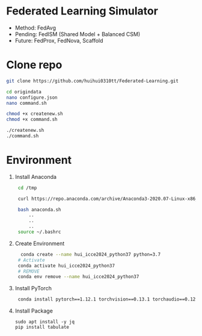 # Federated Learning Simulator
+ Method: FedAvg
+ Pending: FedISM (Shared Model + Balanced CSM)
+ Future: FedProx, FedNova, Scaffold

# Clone repo
```bash
git clone https://github.com/huihui0310tt/Federated-Learning.git
```
``` bash
cd origindata
nano configure.json
nano command.sh

chmod +x createnew.sh
chmod +x command.sh

./createnew.sh
./command.sh
```


# Environment
1. Install Anaconda
   ```bash
    cd /tmp 

    curl https://repo.anaconda.com/archive/Anaconda3-2020.07-Linux-x86_64.sh --output anaconda.sh

    bash anaconda.sh
        ..
        ..
        ..
    source ~/.bashrc

   ```
2. Create Environment
   ```bash
     conda create --name hui_icce2024_python37 python=3.7
    # Activate
    conda activate hui_icce2024_python37
    # REMOVE
    conda env remove --name hui_icce2024_python37
   ```
3. Install PyTorch
   ```bash
    conda install pytorch==1.12.1 torchvision==0.13.1 torchaudio==0.12.1 cudatoolkit=10.2 -c pytorch
   ```

4. Install Package
    ```
    sudo apt install -y jq
    pip install tabulate
    ```
